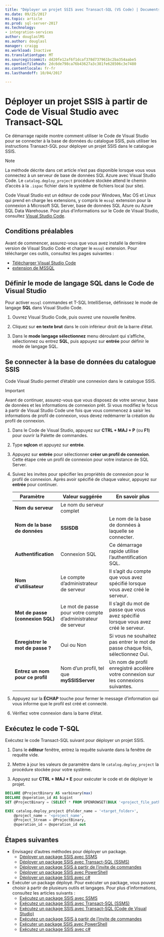```yaml
---
title: "Déployer un projet SSIS avec Transact-SQL (VS Code) | Documents Microsoft"
ms.date: 09/25/2017
ms.topic: article
ms.prod: sql-server-2017
ms.technology:
- integration-services
author: douglaslMS
ms.author: douglasl
manager: craigg
ms.workload: Inactive
ms.translationtype: MT
ms.sourcegitcommit: dd20fe12af6f1dcaf378d737961bc2ba354aabe5
ms.openlocfilehash: 2dc6de798ca76b43627a3c381fe628506c3e7480
ms.contentlocale: fr-fr
ms.lasthandoff: 10/04/2017

---
```

# <a name="deploy-an-ssis-project-from-visual-studio-code-with-transact-sql"></a>Déployer un projet SSIS à partir de Code de Visual Studio avec Transact-SQL
Ce démarrage rapide montre comment utiliser le Code de Visual Studio pour se connecter à la base de données du catalogue SSIS, puis utiliser les instructions Transact-SQL pour déployer un projet SSIS dans le catalogue SSIS.

> [!NOTE]
> La méthode décrite dans cet article n’est pas disponible lorsque vous vous connectez à un serveur de base de données SQL Azure avec Visual Studio Code. Le `catalog.deploy_project` procédure stockée attend le chemin d’accès à la `.ispac` fichier dans le système de fichiers local (sur site).

Code Visual Studio est un éditeur de code pour Windows, Mac OS et Linux qui prend en charge les extensions, y compris le `mssql` extension pour la connexion à Microsoft SQL Server, base de données SQL Azure ou Azure SQL Data Warehouse. Pour plus d’informations sur le Code de Visual Studio, consultez [Visual Studio Code](https://code.visualstudio.com/).

## <a name="prerequisites"></a>Conditions préalables

Avant de commencer, assurez-vous que vous avez installé la dernière version de Visual Studio Code et charger le `mssql` extension. Pour télécharger ces outils, consultez les pages suivantes :
-   [Télécharger Visual Studio Code](https://code.visualstudio.com/Download)
-   [extension de MSSQL](https://marketplace.visualstudio.com/items?itemName=ms-mssql.mssql)

## <a name="set-language-mode-to-sql-in-vs-code"></a>Définir le mode de langage SQL dans le Code de Visual Studio

Pour activer `mssql` commandes et T-SQL IntelliSense, définissez le mode de langage **SQL** dans Visual Studio Code.

1. Ouvrez Visual Studio Code, puis ouvrez une nouvelle fenêtre. 

2. Cliquez sur **en texte brut** dans le coin inférieur droit de la barre d’état.
 
3. Dans le **mode langage sélectionnez** menu déroulant qui s’affiche, sélectionnez ou entrez **SQL**, puis appuyez sur **entrée** pour définir le mode de langage SQL. 

## <a name="connect-to-the-ssis-catalog-database"></a>Se connecter à la base de données du catalogue SSIS

Code Visual Studio permet d’établir une connexion dans le catalogue SSIS.

> [!IMPORTANT]
> Avant de continuer, assurez-vous que vous disposez de votre serveur, base de données et les informations de connexion prêt. Si vous modifiez le focus à partir de Visual Studio Code une fois que vous commencez à saisir les informations de profil de connexion, vous devez redémarrer la création du profil de connexion.

1. Dans le Code de Visual Studio, appuyez sur **CTRL + MAJ + P** (ou **F1**) pour ouvrir la Palette de commandes.

2. Type **sqlcon** et appuyez sur **entrée**.

3. Appuyez sur **entrée** pour sélectionner **créer un profil de connexion**. Cette étape crée un profil de connexion pour votre instance de SQL Server.

4. Suivez les invites pour spécifier les propriétés de connexion pour le profil de connexion. Après avoir spécifié de chaque valeur, appuyez sur **entrée** pour continuer. 

   | Paramètre       | Valeur suggérée | En savoir plus |
   | ------------ | ------------------ | ------------------------------------------------- | 
   | **Nom du serveur** | Le nom du serveur complet |  |
   | **Nom de la base de données** | **SSISDB** | Le nom de la base de données à laquelle se connecter. |
   | **Authentification** | Connexion SQL| Ce démarrage rapide utilise l’authentification SQL. |
   | **Nom d'utilisateur** | Le compte d’administrateur de serveur | Il s’agit du compte que vous avez spécifié lorsque vous avez créé le serveur. |
   | **Mot de passe (connexion SQL)** | Le mot de passe pour votre compte d’administrateur de serveur | Il s’agit du mot de passe que vous avez spécifié lorsque vous avez créé le serveur. |
   | **Enregistrer le mot de passe ?** | Oui ou Non | Si vous ne souhaitez pas entrer le mot de passe chaque fois, sélectionnez Oui. |
   | **Entrez un nom pour ce profil** | Nom d’un profil, tel que **mySSISServer** | Un nom de profil enregistré accélère votre connexion sur les connexions suivantes. | 

5. Appuyez sur la **ÉCHAP** touche pour fermer le message d’information qui vous informe que le profil est créé et connecté.

6. Vérifiez votre connexion dans la barre d’état.

## <a name="run-the-t-sql-code"></a>Exécutez le code T-SQL
Exécutez le code Transact-SQL suivant pour déployer un projet SSIS.

1. Dans le **éditeur** fenêtre, entrez la requête suivante dans la fenêtre de requête vide.

2. Mettre à jour les valeurs de paramètre dans le `catalog.deploy_project` la procédure stockée pour votre système.

3. Appuyez sur **CTRL + MAJ + E** pour exécuter le code et de déployer le projet.

```sql
DECLARE @ProjectBinary AS varbinary(max)
DECLARE @operation_id AS bigint
SET @ProjectBinary = (SELECT * FROM OPENROWSET(BULK '<project_file_path>.ispac', SINGLE_BLOB) AS BinaryData)

EXEC catalog.deploy_project @folder_name = '<target_folder>',
    @project_name = '<project_name',
    @Project_Stream = @ProjectBinary,
    @operation_id = @operation_id out
```

## <a name="next-steps"></a>Étapes suivantes
- Envisagez d’autres méthodes pour déployer un package.
    - [Déployer un package SSIS avec SSMS](./ssis-quickstart-deploy-ssms.md)
    - [Déployer un package SSIS avec Transact-SQL (SSMS)](./ssis-quickstart-deploy-tsql-ssms.md)
    - [Déployer un package SSIS à partir de l’invite de commandes](./ssis-quickstart-deploy-cmdline.md)
    - [Déployer un package SSIS avec PowerShell](ssis-quickstart-deploy-powershell.md)
    - [Déployer un package SSIS avec c#](./ssis-quickstart-deploy-dotnet.md) 
- Exécuter un package déployé. Pour exécuter un package, vous pouvez choisir à partir de plusieurs outils et langages. Pour plus d’informations, consultez les articles suivants :
    - [Exécutez un package SSIS avec SSMS](./ssis-quickstart-run-ssms.md)
    - [Exécutez un package SSIS avec Transact-SQL (SSMS)](./ssis-quickstart-run-tsql-ssms.md)
    - [Exécutez un package SSIS avec Transact-SQL (Code de Visual Studio)](ssis-quickstart-run-tsql-vscode.md)
    - [Exécutez un package SSIS à partir de l’invite de commandes](./ssis-quickstart-run-cmdline.md)
    - [Exécuter un package SSIS avec PowerShell](ssis-quickstart-run-powershell.md)
    - [Exécutez un package SSIS avec c#](./ssis-quickstart-run-dotnet.md) 

